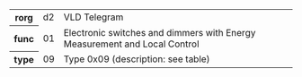 <table>
    <tr>
      <th>rorg</th>
      <td>d2</td>
      <td>VLD Telegram</td>
    </tr>
    <tr>
      <th>func</th>
      <td>01</td>
      <td>Electronic switches and dimmers with Energy Measurement and Local Control</td>
    </tr>
    <tr>
      <th>type</th>
      <td>09</td>
      <td>Type 0x09 (description: see table)</td>
    </tr>
  </table>